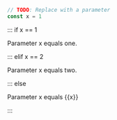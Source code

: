 ```js exec
// TODO: Replace with a parameter
const x = 1
```

::: if x == 1

Parameter x equals one.

::: elif x == 2

Parameter x equals two.

::: else

Parameter x equals {{x}}

:::
